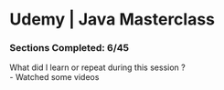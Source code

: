 # Udemy | Java Masterclass

### Sections Сompleted: 6/45

What did I learn or repeat during this session ?  
\- Watched some videos
